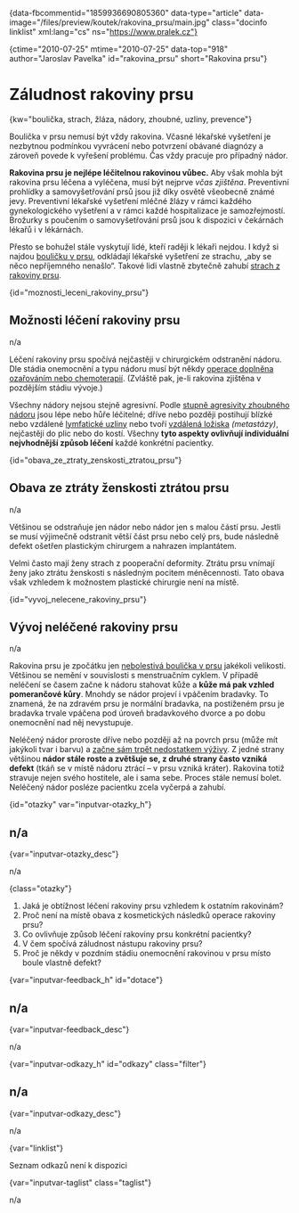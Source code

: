 
{data-fbcommentid="1859936690805360" data-type="article" data-image="/files/preview/koutek/rakovina_prsu/main.jpg" class="docinfo linklist" xml:lang="cs" ns="https://www.pralek.cz"}

{ctime="2010-07-25" mtime="2010-07-25" data-top="918" author="Jaroslav Pavelka" id="rakovina_prsu" short="Rakovina prsu"}

# Záludnost rakoviny prsu 

{kw="boulička, strach, žláza, nádory, zhoubné, uzliny, prevence"}

Boulička v prsu nemusí být vždy rakovina. Včasné lékařské vyšetření je nezbytnou podmínkou vyvrácení nebo potvrzení obávané diagnózy a zároveň povede k vyřešení problému. Čas vždy pracuje pro případný nádor. 

**Rakovina prsu je nejlépe léčitelnou rakovinou vůbec.** Aby však mohla být rakovina prsu léčena a vyléčena, musí být nejprve _včas zjištěna_. Preventivní prohlídky a samovyšetřování prsů jsou již díky osvětě všeobecně známé jevy. Preventivní lékařské vyšetření mléčné žlázy v rámci každého gynekologického vyšetření a v rámci každé hospitalizace je samozřejmostí. Brožurky s poučením o samovyšetřování prsů jsou k dispozici v čekárnách lékařů i v lékárnách. 

Přesto se bohužel stále vyskytují lidé, kteří raději k lékaři nejdou. I když si najdou [bouličku v prsu][1], odkládají lékařské vyšetření ze strachu, „aby se něco nepříjemného nenašlo“. Takové lidi vlastně zbytečně zahubí [strach z rakoviny prsu][2]. 

{id="moznosti\_leceni\_rakoviny_prsu"}

## Možnosti léčení rakoviny prsu 

n/a 

Léčení rakoviny prsu spočívá nejčastěji v chirurgickém odstranění nádoru. Dle stádia onemocnění a typu nádoru musí být někdy [operace doplněna ozařováním nebo chemoterapií][3]. (Zvláště pak, je-li rakovina zjištěna v pozdějším stádiu vývoje.) 

Všechny nádory nejsou stejně agresivní. Podle [stupně agresivity zhoubného nádoru][3] jsou lépe nebo hůře léčitelné; dříve nebo později postihují blízké nebo vzdálené [lymfatické uzliny][4] nebo tvoří [vzdálená ložiska][5] _(metastázy)_, nejčastěji do plic nebo do kostí. Všechny **tyto aspekty ovlivňují individuální nejvhodnější způsob léčení** každé konkrétní pacientky. 

{id="obava\_ze\_ztraty\_zenskosti\_ztratou_prsu"}

## Obava ze ztráty ženskosti ztrátou prsu 

n/a 

Většinou se odstraňuje jen nádor nebo nádor jen s malou částí prsu. Jestli se musí výjimečně odstranit větší část prsu nebo celý prs, bude následně defekt ošetřen plastickým chirurgem a nahrazen implantátem. 

Velmi často mají ženy strach z pooperační deformity. Ztrátu prsu vnímají ženy jako ztrátu ženskosti s následným pocitem méněcennosti. Tato obava však vzhledem k možnostem plastické chirurgie není na místě. 

{id="vyvoj\_nelecene\_rakoviny_prsu"}

## Vývoj neléčené rakoviny prsu 

n/a 

Rakovina prsu je zpočátku jen [nebolestivá boulička v prsu][1] jakékoli velikosti. Většinou se nemění v souvislosti s menstruačním cyklem. V případě neléčení se časem začne k nádoru stahovat kůže a **kůže má pak vzhled pomerančové kůry**. Mnohdy se nádor projeví i vpáčením bradavky. To znamená, že na zdravém prsu je normální bradavka, na postiženém prsu je bradavka trvale vpáčena pod úroveň bradavkového dvorce a po dobu onemocnění nad něj nevystupuje. 

Neléčený nádor proroste dříve nebo později až na povrch prsu (může mít jakýkoli tvar i barvu) a [začne sám trpět nedostatkem výživy][5]. Z jedné strany většinou **nádor stále roste a zvětšuje se, z druhé strany často vzniká defekt** (tkáň se v místě nádoru ztrácí – v prsu vzniká kráter). Rakovina totiž stravuje nejen svého hostitele, ale i sama sebe. Proces stále nemusí bolet. Neléčený nádor posléze pacientku zcela vyčerpá a zahubí. 

{id="otazky" var="inputvar-otazky_h"}

## n/a 

{var="inputvar-otazky_desc"}

n/a 

{class="otazky"}

  1. Jaká je obtížnost léčení rakoviny prsu vzhledem k ostatním rakovinám? 
  2. Proč není na místě obava z kosmetických následků operace rakoviny prsu? 
  3. Co ovlivňuje způsob léčení rakoviny prsu konkrétní pacientky? 
  4. V čem spočívá záludnost nástupu rakoviny prsu? 
  5. Proč je někdy v pozdním stádiu onemocnění rakovinou v prsu místo boule vlastně defekt? 

{var="inputvar-feedback_h" id="dotace"}

## n/a 

{var="inputvar-feedback_desc"}

n/a 

{var="inputvar-odkazy_h" id="odkazy" class="filter"}

## n/a 

{var="inputvar-odkazy_desc"}

n/a 

{var="linklist"}

Seznam odkazů není k dispozici 

{var="inputvar-taglist" class="taglist"}

n/a

 [1]: afekce_prsu
 [2]: mytus_o_rakovine
 [3]: rakovina_streva
 [4]: uzliny
 [5]: nezhoubny_nebo_zhoubny_nador

